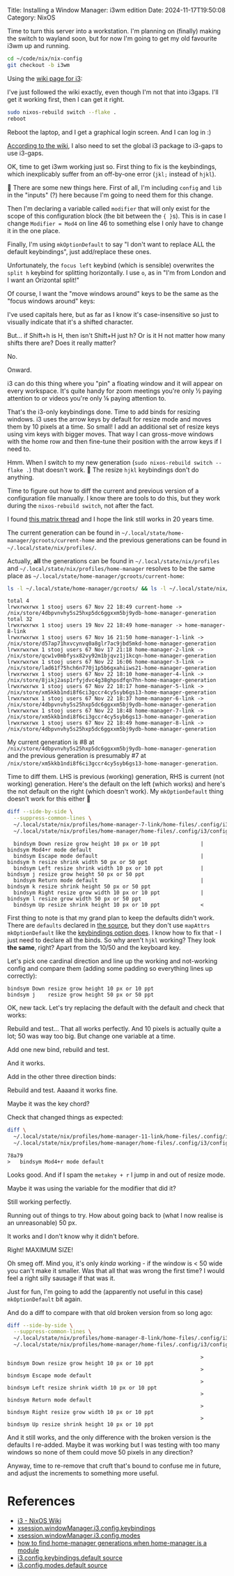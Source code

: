 Title: Installing a Window Manager: i3wm edition
Date: 2024-11-17T19:50:08
Category: NixOS

Time to turn this server into a workstation. I'm planning on (finally) making the switch to wayland soon, but for now I'm going to get my old favourite i3wm up and running.

```bash
cd ~/code/nix/nix-config
git checkout -b i3wm
```

Using the [wiki page for i3](https://nixos.wiki/wiki/I3):

<!-- TODO Link to commit 692448f -->

I've just followed the wiki exactly, even though I'm not that into i3gaps. I'll get it working first, then I can get it right.

```bash
sudo nixos-rebuild switch --flake .
reboot
```

Reboot the laptop, and I get a graphical login screen. And I can log in :)

[According to the wiki](https://nixos.wiki/wiki/I3#I3-gaps_fork), I also need to set the global i3 package to i3-gaps to use i3-gaps.

<!-- TODO Link to commit 04a1ed3 -->

OK, time to get i3wm working just so. First thing to fix is the keybindings, which inexplicably suffer from an off-by-one error (`jkl;` instead of `hjkl`).

<!-- TODO Link to commit 5be5a12 -->

🥴 There are some new things here. First of all, I'm including `config` and `lib` in the "inputs" (?) here because I'm going to need them for this change.

Then I'm declaring a variable called `modifier` that will only exist for the scope of this configuration block (the bit between the `{ }`s). This is in case I change `Modifier = Mod4` on line 46 <!-- TODO Add permalink to line --> to something else I only have to change it in the one place.

Finally, I'm using `mkOptionDefault` to say "I don't want to replace ALL the default keybindings", just add/replace these ones.

Unfortunately, the `focus left` keybind (which is sensible) overwrites the `split h` keybind for splitting horizontally. I use `o`, as in "I'm from London and I want an Orizontal split!"

<!-- TODO Link to commit 42595bd -->

Of course, I want the "move windows around" keys to be the same as the "focus windows around" keys:

<!-- TODO Link to commit 7099837 -->

I've used capitals here, but as far as I know it's case-insensitive so just to visually indicate that it's a shifted character.

But... if Shift+h is H, then isn't Shift+H just h? Or is it H not matter how many shifts there are? Does it really matter?

No.

Onward.

i3 can do this thing where you "pin" a floating window and it will appear on every workspace. It's quite handy for zoom meetings you're only ½ paying attention to or videos you're only ⅛ paying attention to.

<!-- TODO Link to commit a7da8c1 -->

That's the i3-only keybindings done. Time to add binds for resizing windows.
i3 uses the arrow keys by default for resize mode and moves them by 10 pixels at a time. So small! I add an additional set of resize keys using vim keys with bigger moves. That way I can gross-move windows with the home row and then fine-tune their position with the arrow keys if I need to.

<!-- TODO Link to commit 2941877 -->

Hmm. When I switch to my new generation (`sudo nixos-rebuild switch --flake .`) that doesn't work. 🤔 The resize `hjkl` keybindings don't do anything.

Time to figure out how to diff the current and previous version of a configuration file manually. I know there are tools to do this, but they work during the `nixos-rebuild switch`, not after the fact.

I found [this matrix thread](https://matrix.to/#/!YllBCgVdcoakoavZvX:rycee.net/$II37cqwnYVwmOYZlqwESqtdvHvwe2r_DvXzi69OROGk?via=matrix.org&via=tchncs.de&via=envs.net) and I hope the link still works in 20 years time.

The current generation can be found in `~/.local/state/home-manager/gcroots/current-home` and the previous generations can be found in `~/.local/state/nix/profiles/`.

Actually, **all** the generations can be found in `~/.local/state/nix/profiles` and `~/.local/state/nix/profiles/home-manager` resolves to be the same place as `~/.local/state/home-manager/gcroots/current-home`:

```bash
ls -l ~/.local/state/home-manager/gcroots/ && ls -l ~/.local/state/nix/profiles/
```

```
total 4
lrwxrwxrwx 1 stooj users 67 Nov 22 18:49 current-home -> /nix/store/4dbpvnvhy5s25hxp5dc6ggxxm5bj9ydb-home-manager-generation
total 32
lrwxrwxrwx 1 stooj users 19 Nov 22 18:49 home-manager -> home-manager-8-link
lrwxrwxrwx 1 stooj users 67 Nov 16 21:50 home-manager-1-link -> /nix/store/d57ap71hxvcynvq0a8glr7ac9jbd5mkd-home-manager-generation
lrwxrwxrwx 1 stooj users 67 Nov 17 21:18 home-manager-2-link -> /nix/store/qcw1v0mbfysx82vy92m1bjqvz1j1kcqn-home-manager-generation
lrwxrwxrwx 1 stooj users 67 Nov 22 16:06 home-manager-3-link -> /nix/store/lad61f75hch6n770j1p5b6gxahiiws21-home-manager-generation
lrwxrwxrwx 1 stooj users 67 Nov 22 18:10 home-manager-4-link -> /nix/store/8jikj2asp1rfyjdvc4g38ghpsdfqn7hn-home-manager-generation
lrwxrwxrwx 1 stooj users 67 Nov 22 18:17 home-manager-5-link -> /nix/store/xm5kkb1ndi8f6ci3gccr4cy5syb6gs13-home-manager-generation
lrwxrwxrwx 1 stooj users 67 Nov 22 18:37 home-manager-6-link -> /nix/store/4dbpvnvhy5s25hxp5dc6ggxxm5bj9ydb-home-manager-generation
lrwxrwxrwx 1 stooj users 67 Nov 22 18:48 home-manager-7-link -> /nix/store/xm5kkb1ndi8f6ci3gccr4cy5syb6gs13-home-manager-generation
lrwxrwxrwx 1 stooj users 67 Nov 22 18:49 home-manager-8-link -> /nix/store/4dbpvnvhy5s25hxp5dc6ggxxm5bj9ydb-home-manager-generation
```

My current generation is #8 at `/nix/store/4dbpvnvhy5s25hxp5dc6ggxxm5bj9ydb-home-manager-generation` and the previous generation is presumably #7 at `/nix/store/xm5kkb1ndi8f6ci3gccr4cy5syb6gs13-home-manager-generation`.

Time to diff them. LHS is previous (working) generation, RHS is current (not working) generation.
Here's the default on the left (which works) and here's the not default on the right (which doesn't work). My `mkOptionDefault` thing doesn't work for this either 🤷

```bash
diff --side-by-side \
  --suppress-common-lines \
  ~/.local/state/nix/profiles/home-manager-7-link/home-files/.config/i3/config \
  ~/.local/state/nix/profiles/home-manager/home-files/.config/i3/config
```

```
  bindsym Down resize grow height 10 px or 10 ppt             |   bindsym Mod4+r mode default
  bindsym Escape mode default                                 |   bindsym h resize shrink width 50 px or 50 ppt
  bindsym Left resize shrink width 10 px or 10 ppt            |   bindsym j resize grow height 50 px or 50 ppt
  bindsym Return mode default                                 |   bindsym k resize shrink height 50 px or 50 ppt
  bindsym Right resize grow width 10 px or 10 ppt             |   bindsym l resize grow width 50 px or 50 ppt
  bindsym Up resize shrink height 10 px or 10 ppt             <
```

First thing to note is that my grand plan to keep the defaults didn't work. There are `defaults` declared in [the source](https://github.com/nix-community/home-manager/blob/8cf9cb2ee78aa129e5b8220135a511a2be254c0c/modules/services/window-managers/i3-sway/i3.nix#L114), but they don't use `mapAttrs mkOptionDefault` like the [keybindings option does](https://github.com/nix-community/home-manager/blob/8cf9cb2ee78aa129e5b8220135a511a2be254c0c/modules/services/window-managers/i3-sway/i3.nix#L23). I know how to fix that - I just need to declare all the binds. So why aren't `hjkl` working? They look **the same**, right? Apart from the 10/50 and the keyboard key.

Let's pick one cardinal direction and line up the working and not-working config and compare them (adding some padding so everything lines up correctly):

```
bindsym Down resize grow height 10 px or 10 ppt
bindsym j    resize grow height 50 px or 50 ppt
```

<!-- TODO Insert gif of total confusion -->

OK, new tack. Let's try replacing the default with the default and check that works:

<!-- TODO Link to commit 529af9f -->

Rebuild and test... That all works perfectly. And 10 pixels is actually quite a lot; 50 was way too big. But change one variable at a time.

<!-- TODO Link to commit b02114e -->

Add one new bind, rebuild and test.

And it works.

<!-- TODO Insert gif of my brain hurts -->

Add in the other three direction binds:

<!-- TODO Link to commit 1837a99 -->

Rebuild and test. Aaaand it works fine.

Maybe it was the key chord?

<!-- TODO Link to commit 9e96f8b -->

Check that changed things as expected:

```bash
diff \
  ~/.local/state/nix/profiles/home-manager-11-link/home-files/.config/i3/config \
  ~/.local/state/nix/profiles/home-manager/home-files/.config/i3/config
```

```
78a79
>   bindsym Mod4+r mode default
```

Looks good. And if I spam the `metakey + r` I jump in and out of resize mode.

Maybe it was using the variable for the modifier that did it?

<!-- TODO Link to commit 6164b44 -->

Still working perfectly.

Running out of things to try. How about going back to (what I now realise is an unreasonable) 50 px.

<!-- TODO Link to commit 1b46666 -->

It works and I don't know why it didn't before.

<!-- TODO Insert gif of someone sobbing uncontrollably -->

Right! MAXIMUM SIZE!

<!-- TODO Link to commit 7b7864f -->

Oh smeg off. Mind you, it's only _kinda_ working - if the window is < 50 wide you can't make it smaller. Was that all that was wrong the first time? I would feel a right silly sausage if that was it.

Just for fun, I'm going to add the (apparently not useful in this case) `mkOptionDefault` bit again.

<!-- TODO Link to commit 3f63f50 -->

And do a diff to compare with that old broken version from so long ago:

```bash
diff --side-by-side \
  --suppress-common-lines \
  ~/.local/state/nix/profiles/home-manager-8-link/home-files/.config/i3/config \
  ~/.local/state/nix/profiles/home-manager/home-files/.config/i3/config
```

```
                                                              >   bindsym Down resize grow height 10 px or 10 ppt
                                                              >   bindsym Escape mode default
                                                              >   bindsym Left resize shrink width 10 px or 10 ppt
                                                              >   bindsym Return mode default
                                                              >   bindsym Right resize grow width 10 px or 10 ppt
                                                              >   bindsym Up resize shrink height 10 px or 10 ppt
```

And it still works, and the only difference with the broken version is the defaults I re-added. Maybe it was working but I was testing with too many windows so none of them could move 50 pixels in any direction?

Anyway, time to re-remove that cruft that's bound to confuse me in future, and adjust the increments to something more useful.

<!-- TODO Link to commit b1d7a59 -->

<!-- TODO Next need notifications and launcher -->

# References

- [i3 - NixOS Wiki](https://nixos.wiki/wiki/I3)
- [xsession.windowManager.i3.config.keybindings](https://nix-community.github.io/home-manager/options.xhtml#opt-xsession.windowManager.i3.config.keybindings)
- [xsession.windowManager.i3.config.modes](https://nix-community.github.io/home-manager/options.xhtml#opt-xsession.windowManager.i3.config.modes)
- [how to find home-manager generations when home-manager is a module](https://matrix.to/#/!YllBCgVdcoakoavZvX:rycee.net/$II37cqwnYVwmOYZlqwESqtdvHvwe2r_DvXzi69OROGk?via=matrix.org&via=tchncs.de&via=envs.net)
- [i3.config.keybindings.default source](https://github.com/nix-community/home-manager/blob/8cf9cb2ee78aa129e5b8220135a511a2be254c0c/modules/services/window-managers/i3-sway/i3.nix#L23)
- [i3.config.modes.default source](https://github.com/nix-community/home-manager/blob/8cf9cb2ee78aa129e5b8220135a511a2be254c0c/modules/services/window-managers/i3-sway/i3.nix#L114)
